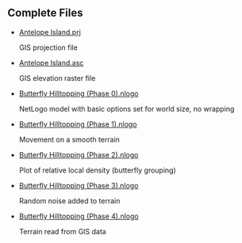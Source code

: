 ## Complete Files

* [Antelope Island.prj](Antelope%20Island.prj)

    GIS projection file
    
* [Antelope Island.asc](Antelope%20Island.asc)

    GIS elevation raster file
    
* [Butterfly Hilltopping (Phase 0).nlogo](Butterfly%20Hilltopping%20(Phase%200).nlogo)

    NetLogo model with basic options set for world size, no wrapping 

* [Butterfly Hilltopping (Phase 1).nlogo](Butterfly%20Hilltopping%20(Phase%201).nlogo)

    Movement on a smooth terrain 

* [Butterfly Hilltopping (Phase 2).nlogo](Butterfly%20Hilltopping%20(Phase%202).nlogo)

    Plot of relative local density (butterfly grouping)

* [Butterfly Hilltopping (Phase 3).nlogo](Butterfly%20Hilltopping%20(Phase%203).nlogo)

    Random noise added to terrain 

* [Butterfly Hilltopping (Phase 4).nlogo](Butterfly%20Hilltopping%20(Phase%204).nlogo)

    Terrain read from GIS data 
